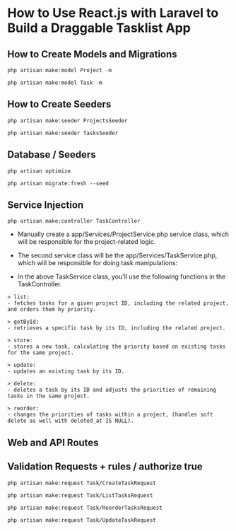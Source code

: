  # How to Use React.js with Laravel to Build a Draggable Tasklist App

 ## How to Create Models and Migrations
 ```
php artisan make:model Project -m

php artisan make:model Task -m
 ```

## How to Create Seeders

```
php artisan make:seeder ProjectsSeeder

php artisan make:seeder TasksSeeder
```


## Database / Seeders
```
php artisan optimize

php artisan migrate:fresh --seed
```

## Service Injection

```
php artisan make:controller TaskController

```

- Manually create a app/Services/ProjectService.php service class, which will be responsible for the project-related logic.

- The second service class will be the app/Services/TaskService.php, which will be responsible for doing task manipulations:

- In the above TaskService class, you'll use the following functions in the TaskController.
```
> list: 
- fetches tasks for a given project ID, including the related project, and orders them by priority.

> getById: 
- retrieves a specific task by its ID, including the related project.

> store: 
- stores a new task, calculating the priority based on existing tasks for the same project.

> update: 
- updates an existing task by its ID.

> delete: 
- deletes a task by its ID and adjusts the priorities of remaining tasks in the same project.

> reorder: 
- changes the priorities of tasks within a project, (handles soft delete as well with deleted_at IS NULL).
```

## Web and API Routes

## Validation Requests + rules / authorize true

```
php artisan make:request Task/CreateTaskRequest

php artisan make:request Task/ListTasksRequest

php artisan make:request Task/ReorderTasksRequest

php artisan make:request Task/UpdateTaskRequest
``` 
